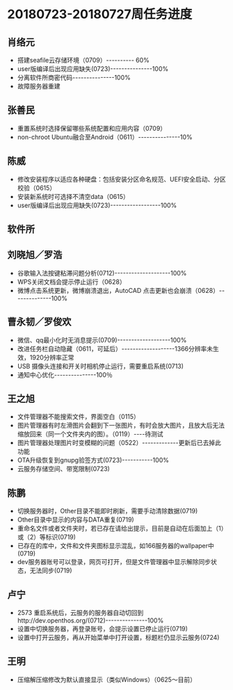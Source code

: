 # 20180723-20180727周任务进度

## 肖络元
- 搭建seafile云存储环境（0709）---------- 60%
- user版编译后出现应用缺失(0723)---------------100%
- 分离软件所商密代码---------------100%
- 故障服务器重建

## 张善民
- 重置系统时选择保留哪些系统配置和应用内容（0709）
- non-chroot Ubuntu融合至Android（0611）---------------10%

## 陈威
- 修改安装程序以适应各种硬盘：包括安装分区命名规范、UEFI安全启动、分区校验（0615）
- 安装新系统时可选择不清空data（0615）
- user版编译后出现应用缺失(0723)------------------100%

## 软件所

## 刘晓旭／罗浩
- 谷歌输入法按键粘滞问题分析(0712)--------------------100%
- WPS关闭文档会提示停止运行（0628）
- 微博点击系统更新，微博崩溃退出，AutoCAD 点击更新也会崩溃（0628）--------------100%

## 曹永韧／罗俊欢
- 微信、qq最小化时无消息提示(0709)-------------------100%
- 改进任务栏自动隐藏（0611，可延后）-------------------1366分辨率未生效，1920分辨率正常
- USB 摄像头连接和开关时相机停止运行，需要重启系统(0713)
- 通知中心优化---------------100％

## 王之旭
- 文件管理器不能搜索文件，界面空白（0115）
- 图片管理器有时左滑图片会翻到下一张图片，有时会放大图片，且放大后无法缩放回来（同一个文件夹内的图）。（0119）----待测试
- 图片管理器处理图片时变模糊的问题（0522）-------------更新后已去掉此功能
- OTA升级恢复到gnupg验签方式(0723)-----------100%
- 云服务存储空间、带宽限制(0723)

## 陈鹏
- 切换服务器时，Other目录不能即时刷新，需要手动清除数据(0719)
- Other目录中显示的内容与DATA重复(0719)
- 重命名文件或者文件夹时，若已存在请给出提示，目前是自动在后面加上（1）或（2）等标识(0719)
- 已存在的库中，文件和文件夹图标显示混乱，如166服务器的wallpaper中(0719)
- dev服务器账号可以登录，网页可打开，但是文件管理器中显示解除同步状态，无法同步(0719)

## 卢宁
- 2573 重启系统后，云服务的服务器自动切回到http://dev.openthos.org/(0712)---------------100%
- 设置中切换服务器，再登录账号，会提示设置已停止运行(0719)
- 设置中打开云服务，再从开始菜单中打开设置，标题栏仍显示云服务(0724)

## 王明
- 压缩解压缩修改为默认直接显示（类似Windows）（0625～目前）
